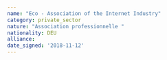 ```yaml
---
name: "Eco - Association of the Internet Industry"
category: private_sector
nature: "Association professionnelle "
nationality: DEU
alliance: 
date_signed: '2018-11-12'
---
```

    